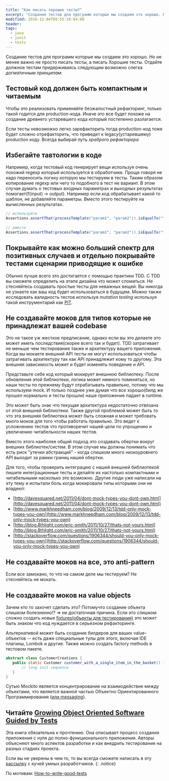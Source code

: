 ```yaml
---
title: "Как писать хорошие тесты?"
excerpt: "Создание тестов для программ которые мы создаем это хорошо. Но не менее важно не просто писать тесты, а писать Хорошие тесты."
modified: 2016-12-04T09:55:10-04:00
header:
tags: 
  - java
  - junit
  - tests
---
```


Создание тестов для программ которые мы создаем это хорошо.
Но не менее важно не просто писать тесты, а писать Хорошие тесты.
Отдайте должное тестам придерживаясь следующим возможно слегка _догматичным принципам_:
 
## Тестовый код должен быть компактным и читаемым

Чтобы это реализовать применяйте безжалостный рефакторинг, только такой годится для production-кода. 
Иначе это все будет похоже на создание древнего устаревшего кода который постепенно разлагается.

Если тесты невозможно легко зарефакторить тогда production-код тоже будет сложно отрефакторить,
что приведет к legacy(устаревшему) production коду. Всегда выбирай путь _храброго рефакторера_

## Избегайте тавтологии в коде

Например, когда тестовый код генерирует вещи используя очень похожий regexp который используется в обработчике.
Проще говоря не надо переносить логику которую мы тестируем в тесты.
Таким образом копирование regexp или чего то подобного в тест не вариант.
В этом случае думать о тестовых входных параметрах и выходных результатах помогает(f(input) -> output).
Например если код обрабатывает какой то шаблон, не добавляйте параметры. Вместо этого тестируйте на вычисленных результатах.
 
```java 
// используйте
Assertions.assertThat(processTemplate("param1", "param2")).isEqualTo("this is 'param1', and this is 'param2'"));
 
// вместо
Assertions.assertThat(processTemplate("param1", "param2")).isEqualTo("this is '%s', and this is '%s'", param1, param2));
```

## Покрывайте как можно больший спектр для позитивных случаев и отдельно покрывайте тестами сценарии приводящие к ошибке

Обычно лучше всего это достигается с помощью практики TDD.
С TDD вы сможете определить на этапе дизайна что может сломаться.
Не стесняйтесь создавать простые тесты для неважных вещей.
Вы никогда не узнаете как ваш код будет использоваться в будущем.
Можно также исследовать валидность тестов используя _mutation testing_ используя такой инструментарий как [PIT](http://pitest.org/).

## Не создавайте моков для типов которые не принадлежат вашей codebase
 
Это не такое уж жесткое предписание, однако если вы это делаете это может иметь последствия(скорее всего так и будет).
TDD затрагивает не меньше чем тестирование также и архитектуру вашего приложения.
Когда вы мокаете внешний API тесты не могут использоваться чтобы затрагивать архитектуру так как API
принадлежит кому то другому. Эта внешняя зависимость может и будет изменять поведение и API.

Представьте себе код который мокирует внешнюю библиотеку. После обновления этой библиотеки,
логика может немного поменяться, но наши тесты по прежнему будут отрабатывать правильно, потому что
мы используем mock. 
И только позднее уже думая что все хорошо(билд же прошел нормально и тесты прошли) наше приложение падает в runtime.

Это может быть знак что текущая архитектура недостаточно отвязана от этой внешней библиотеки.
Также другой проблемой может быть то что эта внешняя библиотека может быть сложная и может требовать
много моков для того чтобы работать правильно. Это ведет к усложнению тестов что противоречит
нашей цели по упрощению и увеличению читабельности наших тестов.
  
Вместо этого наиболее общий подход это создавать обертки вокруг внешних библиотек/систем.
В этом случае мы должны понимать что есть риск "утечки абстракций" - когда слишком много низкоуровнего API
выходит за рамки границ нашей обертки.
  
Для того, чтобы проверить интеграцию с нашей внешней библиотекой пишите интеграционные тесты и делайте их
настолько компактными и читабельными насколько это возможно.
Другие люди уже написали на эту тему и испытали боль когда мокировали типы которыми они не владеют:
  
 * [http://davesquared.net/2011/04/dont-mock-types-you-dont-own.html](http://davesquared.net/2011/04/dont-mock-types-you-dont-own.html)
 * [http://www.markhneedham.com/blog/2009/12/13/tdd-only-mock-types-you-own](http://www.markhneedham.com/blog/2009/12/13/tdd-only-mock-types-you-own)
 * [http://blog.8thlight.com/eric-smith/2011/10/27/thats-not-yours.html](http://blog.8thlight.com/eric-smith/2011/10/27/thats-not-yours.html)
 * [http://stackoverflow.com/questions/1906344/should-you-only-mock-types-you-own](http://stackoverflow.com/questions/1906344/should-you-only-mock-types-you-own)

## Не создавайте моков на все, это anti-pattern

Если все замокано, то что на самом деле мы тестируем? Не стесняйтесь не мокать.

## Не создавайте моков на value objects

Зачем кто то захочет сделать это?
Потомучто создание объекта слишком болезненно!? => не достаточная причина.
Если это слишком сложно создать новые [fixtures(объекты для тестирования)](https://github.com/junit-team/junit4/wiki/test-fixtures)
это может быть знаком что код нуждается в серьезном рефакторинге.
 
Альтернативой может быть создание билдеров для ваших value-объектов -- есть даже специальные тулы для этого,
включая IDE плагины, Lombok и другие. Также можно создать factory methods в тестовом пакете.
 
```java
abstract class CustomerCreations {
   public static Customer customer_with_a_single_item_in_the_basket() {
       // long init sequence
   }
}
```
Сутью Mockito является концентрирование на взаимодействие между объектами, что является важной частью Объектно Ориентированного Программирования ([или messaging](http://c2.com/cgi/wiki?AlanKayOnMessaging)).

##  Читайте [Growing Object Oriented Software Guided by Tests](http://www.amazon.com/Growing-Object-Oriented-Software-Guided-Tests/dp/0321503627)

Эта книга  обязательна к прочтению.
Она описывает процесс создания приложения с нуля до полно-функционального приложения. Авторы объясняют много аспектов разработки и как внедрить тестирование на разных стадиях проекта.

Если вы не уверены в чем то, то вы всегда сможете написать в эту [рассылку](https://groups.google.com/forum/#!forum/growing-object-oriented-software) с кучей умных разработчиков.
{: .notice}

По мотивам: [How-to-write-good-tests](https://github.com/mockito/mockito/wiki/How-to-write-good-tests)

